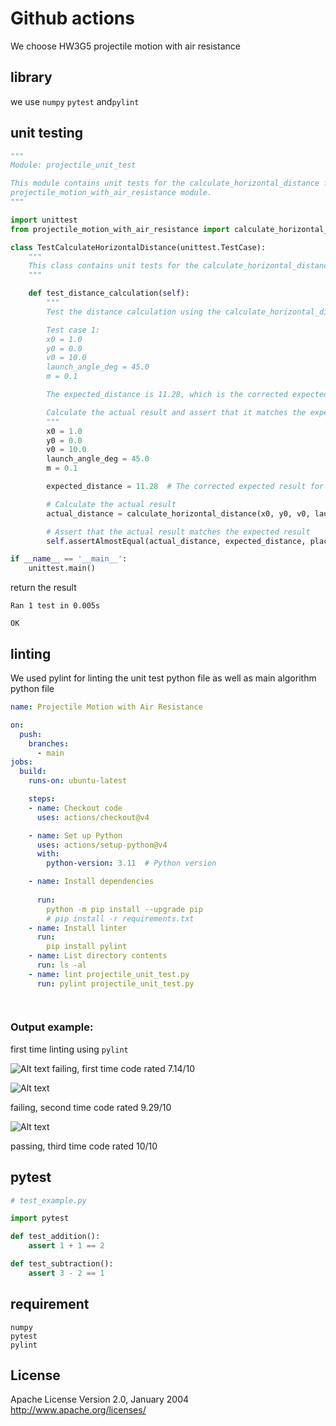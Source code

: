 # Github actions

We choose HW3G5 projectile motion with air resistance

## library

we use `numpy` `pytest` and`pylint`

## unit testing

```python
"""
Module: projectile_unit_test

This module contains unit tests for the calculate_horizontal_distance function in the
projectile_motion_with_air_resistance module.
"""

import unittest
from projectile_motion_with_air_resistance import calculate_horizontal_distance

class TestCalculateHorizontalDistance(unittest.TestCase):
    """
    This class contains unit tests for the calculate_horizontal_distance function.
    """

    def test_distance_calculation(self):
        """
        Test the distance calculation using the calculate_horizontal_distance function.

        Test case 1:
        x0 = 1.0
        y0 = 0.0
        v0 = 10.0
        launch_angle_deg = 45.0
        m = 0.1

        The expected_distance is 11.28, which is the corrected expected result for these inputs.

        Calculate the actual result and assert that it matches the expected result.
        """
        x0 = 1.0
        y0 = 0.0
        v0 = 10.0
        launch_angle_deg = 45.0
        m = 0.1

        expected_distance = 11.28  # The corrected expected result for these inputs

        # Calculate the actual result
        actual_distance = calculate_horizontal_distance(x0, y0, v0, launch_angle_deg, m)

        # Assert that the actual result matches the expected result
        self.assertAlmostEqual(actual_distance, expected_distance, places=1)

if __name__ == '__main__':
    unittest.main()
```
return the result
```
Ran 1 test in 0.005s

OK
```
## linting
We used pylint for linting the unit test python file as well as main algorithm python file

```yml
name: Projectile Motion with Air Resistance

on:
  push:
    branches:
      - main
jobs:
  build:
    runs-on: ubuntu-latest

    steps:
    - name: Checkout code
      uses: actions/checkout@v4

    - name: Set up Python
      uses: actions/setup-python@v4
      with:
        python-version: 3.11  # Python version

    - name: Install dependencies
      
      run:
        python -m pip install --upgrade pip
        # pip install -r requirements.txt  
    - name: Install linter
      run:
        pip install pylint
    - name: List directory contents
      run: ls -al
    - name: lint projectile_unit_test.py
      run: pylint projectile_unit_test.py  

    
```


### Output example:
first time linting using `pylint` 

![Alt text](https://user-images.githubusercontent.com/143649458/275564730-f8f09bf0-73e6-444b-9a1e-f8d748c1bf6b.png)
failing, first time code rated 7.14/10


![Alt text](https://user-images.githubusercontent.com/143649458/275567084-af4e83d4-509e-4ef1-abeb-8abf4ee4190b.png)

failing, second time code rated 9.29/10



![Alt text](https://user-images.githubusercontent.com/143649458/275569033-72a9e4f2-d7e7-46ee-8a52-19d57d9d6202.png)

passing, third time code rated 10/10

## pytest

```python
# test_example.py

import pytest

def test_addition():
    assert 1 + 1 == 2

def test_subtraction():
    assert 3 - 2 == 1

```
## requirement

```
numpy
pytest
pylint
```

## License

Apache License Version 2.0, January 2004
http://www.apache.org/licenses/


